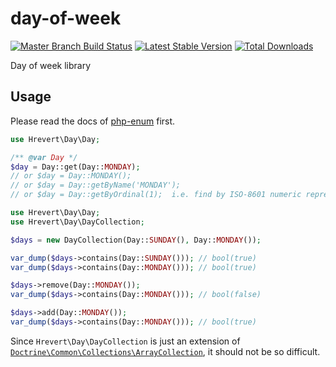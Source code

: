 day-of-week
===========
[![Master Branch Build Status](https://api.travis-ci.org/hrevert/day-of-week.png?branch=master)](http://travis-ci.org/hrevert/day-of-week)
[![Latest Stable Version](https://poser.pugx.org/hrevert/day-of-week/v/stable.png)](https://packagist.org/packages/hrevert/day-of-week)
[![Total Downloads](https://poser.pugx.org/hrevert/day-of-week/downloads.png)](https://packagist.org/packages/hrevert/day-of-week)

Day of week library

## Usage
Please read the docs of [php-enum](https://github.com/marc-mabe/php-enum) first.

```php
use Hrevert\Day\Day;

/** @var Day */
$day = Day::get(Day::MONDAY);
// or $day = Day::MONDAY();
// or $day = Day::getByName('MONDAY');
// or $day = Day::getByOrdinal(1);  i.e. find by ISO-8601 numeric representation of day
```

```php
use Hrevert\Day\Day;
use Hrevert\Day\DayCollection;

$days = new DayCollection(Day::SUNDAY(), Day::MONDAY());

var_dump($days->contains(Day::SUNDAY())); // bool(true)
var_dump($days->contains(Day::MONDAY())); // bool(true)

$days->remove(Day::MONDAY());
var_dump($days->contains(Day::MONDAY())); // bool(false)

$days->add(Day::MONDAY());
var_dump($days->contains(Day::MONDAY())); // bool(true)

```
Since `Hrevert\Day\DayCollection` is just an extension of [`Doctrine\Common\Collections\ArrayCollection`](https://github.com/doctrine/collections/blob/master/lib/Doctrine/Common/Collections/ArrayCollection.php), it should not be so difficult.